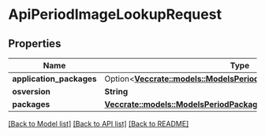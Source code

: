 # ApiPeriodImageLookupRequest

## Properties

Name | Type | Description | Notes
------------ | ------------- | ------------- | -------------
**application_packages** | Option<[**Vec<crate::models::ModelsPeriodApplicationPackageInfoType>**](models.ApplicationPackageInfoType.md)> |  | [optional]
**osversion** | **String** |  |
**packages** | [**Vec<crate::models::ModelsPeriodPackageInfoType>**](models.PackageInfoType.md) |  |

[[Back to Model list]](./README.md#documentation-for-models) [[Back to API list]](./README.md#documentation-for-api-endpoints) [[Back to README]](../README.md)
